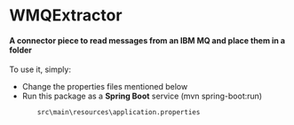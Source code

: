# WMQExtractor

#### A connector piece to read messages from an IBM MQ and place them in a folder

To use it, simply:

* Change the properties files mentioned below
* Run this package as a **Spring Boot** service (mvn spring-boot:run)


``` Update these files before you launch
       src\main\resources\application.properties


